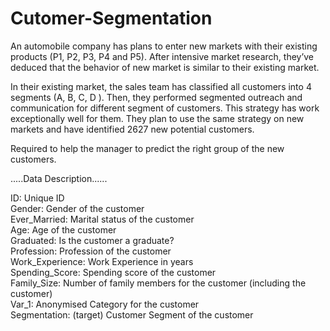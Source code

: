 # Cutomer-Segmentation
An automobile company has plans to enter new markets with their existing products (P1, P2, P3, P4 and P5). After intensive market research, they’ve deduced that the behavior of new market is similar to their existing market. 

In their existing market, the sales team has classified all customers into 4 segments (A, B, C, D ). Then, they performed segmented outreach and communication for different segment of customers. This strategy has work exceptionally well for them. They plan to use the same strategy on new markets and have identified 2627 new potential customers. 

Required to help the manager to predict the right group of the new customers.         



.....Data Description......    
   
ID:	Unique ID     
Gender:	Gender of the customer      
Ever_Married:	Marital status of the customer      
Age:	Age of the customer     
Graduated:	Is the customer a graduate?     
Profession:	Profession of the customer      
Work_Experience:	Work Experience in years      
Spending_Score:	Spending score of the customer      
Family_Size:	Number of family members for the customer (including the customer)      
Var_1:	Anonymised Category for the customer      
Segmentation:	(target) Customer Segment of the customer     
